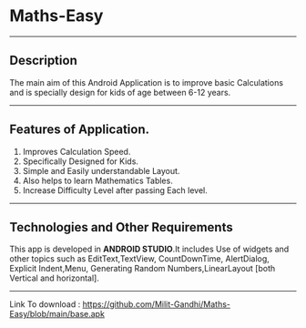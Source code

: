 # Maths-Easy
___
## Description

The main aim of this Android Application is to improve
basic Calculations and is specially design for kids of 
age between 6-12 years.

___
## Features of Application.
1) Improves Calculation Speed.
2) Specifically Designed for Kids.
3) Simple and Easily understandable Layout.
4) Also helps to learn Mathematics Tables.
5) Increase Difficulty Level after passing Each level.

___
## Technologies and Other Requirements

This app is developed in **ANDROID STUDIO**.It includes
Use of widgets and other topics such as EditText,TextView, CountDownTime, AlertDialog,
Explicit Indent,Menu, Generating Random Numbers,LinearLayout [both Vertical and horizontal].

___
Link To download :
https://github.com/Milit-Gandhi/Maths-Easy/blob/main/base.apk

